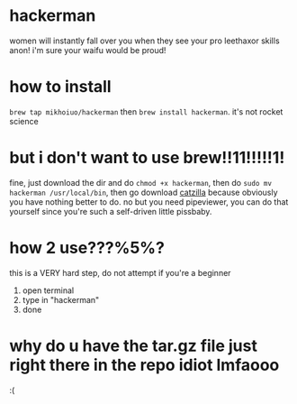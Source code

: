 # hackerman
women will instantly fall over you when they see your pro leethaxor skills anon! i'm sure your waifu would be proud!
# how to install
  ````brew tap mikhoiuo/hackerman````
  then
  ````brew install hackerman````. it's not rocket science
# but i don't want to use brew!!11!!!!!1!
fine, just download the dir and do ````chmod +x hackerman````, then do ````sudo mv hackerman /usr/local/bin````, then go download [catzilla](https://github.com/mikhoiuo/catzilla) because obviously you have nothing better to do. no but you need pipeviewer, you can do that yourself since you're such a self-driven little pissbaby.
# how 2 use???%5%?
this is a VERY hard step, do not attempt if you're a beginner
1. open terminal
2. type in "hackerman"
3. done
# why do u have the tar.gz file just right there in the repo idiot lmfaooo
:( 
